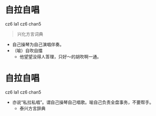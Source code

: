 # 自拉自唱
cz6 la1 cz6 chan5
> 兴化方言词典
- 自己操琴为自己演唱伴奏。
- （喻）自吹自擂
  - 他望望没得人答理，只好～的胡吹啊一通。

# 自拉自唱
cz6 la1 cz6 chan5
+ 亦说“私拉私唱”。谓自己操琴自己唱歌。喻自己负责全盘事务，不要帮手。
  * 泰兴方言辞典
